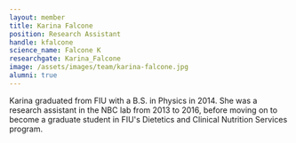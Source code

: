 ```yaml
---
layout: member
title: Karina Falcone
position: Research Assistant
handle: kfalcone
science_name: Falcone K
researchgate: Karina_Falcone
image: /assets/images/team/karina-falcone.jpg
alumni: true
---
```


Karina graduated from FIU with a B.S. in Physics in 2014. She was a research assistant in the NBC lab from 2013 to 2016, before moving on to become a graduate student in FIU's Dietetics and Clinical Nutrition Services program.
